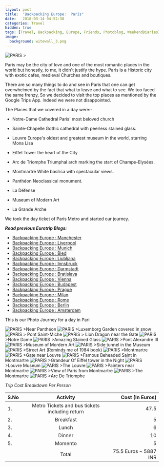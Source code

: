```yaml
---
layout: post
title:  "Backpacking Europe:  Paris"
date:   2018-03-14 04:52:38
categories: Travel
hidden: true
tags: [Travel, Backpacking, Europe, Friends, Photoblog, WeekendDiaries]
image:
  background: witewall_3.png
---
```

<img src="https://i.imgur.com/IjnQFjR.jpg" alt="PARIS">
>

Paris may be the city of love and one of the most romantic places in the world but honestly, to me, it didn't justify the hype. Paris is a Historic city with exotic cafes, medieval Churches and boutiques.

There are so many things to do and see in Paris that one can get overwhelmed by the fact that what to leave and what to see. We too faced the same frenzy, So we decided to visit the top places as mentioned by the Google Trips App. Indeed we were not disappointed.

The Places that we covered in a day were:-

+ Notre-Dame Cathedral Paris' most beloved church

+ Sainte-Chapelle Gothic cathedral with peerless stained glass.

+ Louvre Europe's oldest and greatest museum in the world, starring Mona Lisa

+ Eiffel Tower the heart of the City

+ Arc de Triomphe Triumphal arch marking the start of Champs-Elysées.

+ Montmartre White basilica with spectacular views.

+ Panthéon Neoclassical monument.

+ La Défense

+  Museum of Modern Art

+ La Grande Arche

We took the day ticket of Paris Metro and started our journey.

**_Read previous Eurotrip Blogs:_**

+ <a href="http://yogeshpandey.in/travel/Backpacking-Europe-Manchester/">Backpacking Europe : Manchester</a>
+ <a href="http://yogeshpandey.in/travel/Backpacking-Europe-Liverpool">Backpacking Europe : Liverpool</a>
+ <a href="http://yogeshpandey.in/travel/Backpacking-Europe-Munich/">Backpacking Europe : Munich</a>
+ <a href="http://yogeshpandey.in/travel/Backpacking-Europe-bled/">Backpacking Europe : Bled</a>
+ <a href="http://yogeshpandey.in/travel/Backpacking-Europe-Ljubljana/">Backpacking Europe : Ljubljana</a>
+ <a href="http://yogeshpandey.in/travel/Backpacking-Europe-Innsbruck/">Backpacking Europe : Innsbruck</a>
+ <a href="http://yogeshpandey.in/travel/Backpacking-Europe-Dramstadt/">Backpacking Europe : Darmstadt</a>
+ <a href="http://yogeshpandey.in/travel/Backpacking-Europe-Bratislava/">Backpacking Europe : Bratislava</a>
+ <a href="http://yogeshpandey.in/travel/Backpacking-Europe-Vienna/">Backpacking Europe : Vienna</a>
+ <a href="http://yogeshpandey.in/travel/Backpacking-Europe-Budapest/">Backpacking Europe : Budapest</a>
+ <a href="http://yogeshpandey.in/travel/Backpacking-Europe-Prague/">Backpacking Europe : Prague</a>
+ <a href="http://yogeshpandey.in/travel/Backpacking-Europe-Milan/">Backpacking Europe : Milan</a>
+ <a href="http://yogeshpandey.in/travel/Backpacking-Europe-ROME/">Backpacking Europe :  Rome</a>
+ <a href="http://yogeshpandey.in/travel/Backpacking-Europe-Berlin/">Backpacking Europe : Berlin</a>
+ <a href="http://yogeshpandey.in/travel/Backpacking-Europe-Amsterdam/">Backpacking Europe : Amsterdam</a>



This is our Photo Journey for a day in Pari

<img src="https://i.imgur.com/C1ozD3I.jpg" alt="PARIS">
>Near Panthéon

<img src="https://i.imgur.com/lhNa7HZ.jpg" alt="PARIS">
>Luxemborg Garden covered in snow

<img src="https://i.imgur.com/9LILhrf.jpg" alt="PARIS">
> Pont Saint-Miche

<img src="https://i.imgur.com/4fXrluN.jpg" alt="PARIS">
> Lion Dragon near the Gate

<img src="https://i.imgur.com/Nn0Kbn6.jpg" alt="PARIS">
>Notre Dame

<img src="https://i.imgur.com/XdgIEgH.jpg" alt="PARIS">
>Amazing Stained Glass

<img src="https://i.imgur.com/GhyPZtt.jpg" alt="PARIS">
>Pont Alexandre III

<img src="https://i.imgur.com/8Ydxznv.jpg" alt="PARIS">
>Museum of Mordern Art

<img src="https://i.imgur.com/zEUBsso.jpg" alt="PARIS">
>Side tunnel in the Museum

<img src="https://i.imgur.com/gIo45nB.jpg" alt="PARIS">
>Street Art (Reminds me of 1984 book)

<img src="https://i.imgur.com/G7TBaDn.jpg" alt="PARIS">
>Montmartre

<img src="https://i.imgur.com/t1TCfLs.jpg" alt="PARIS">
>Gate near Louvre

<img src="https://i.imgur.com/jZUG0lv.jpg" alt="PARIS">
>Famous Beheaded Saint in Montmartre

<img src="https://i.imgur.com/sXMn5dM.jpg" alt="PARIS">
>Grandeur Of Eiffel tower in the Night

<img src="https://i.imgur.com/BKirysk.jpg" alt="PARIS">
>Louvre Museum

<img src="https://i.imgur.com/Q2ma6Da.jpg" alt="PARIS">
>The Louvre

<img src="https://i.imgur.com/wyHGBSR.jpg" alt="PARIS">
>Painters near Montmartre

<img src="https://i.imgur.com/OOzRTCL.jpg" alt="PARIS">
>View of Paris from Montmartre

<img src="https://i.imgur.com/hlGWraI.jpg" alt="PARIS">
>The Montmartre

<img src="https://i.imgur.com/DoKkR6h.jpg" alt="PARIS">
>Arc De Triomphe

*Trip Cost Breakdown Per Person*

| S.No | Activity|Cost (In Euros) |
|:----------|:----------:|-:|
| 1.      | Metro Tickets and bus tickets including return    |47.5|
| 2.      |   Breakfast    |5|
| 3.      |    Lunch   |6|
| 4.      |    Dinner   |10|
| 5.      | Momento      |5|
||Total| 75.5 Euros  ~ 5887 INR|
